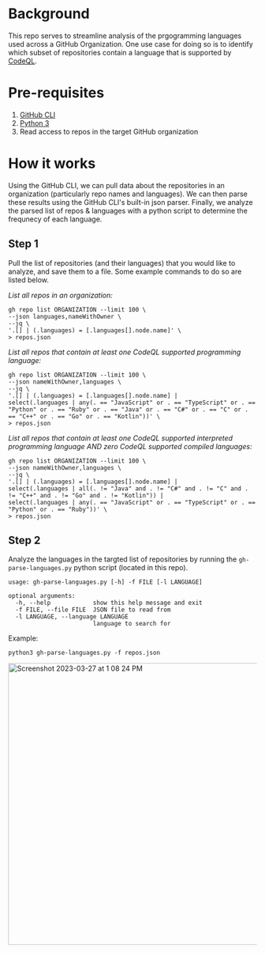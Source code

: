 # Background
This repo serves to streamline analysis of the prgogramming languages used across a GitHub Organization. One use case for doing so is to identify which subset of repositories contain a language that is supported by [CodeQL](https://codeql.github.com/docs/).

# Pre-requisites
1. [GitHub CLI](https://cli.github.com/)
2. [Python 3](https://www.python.org/downloads/)
3. Read access to repos in the target GitHub organization

# How it works
Using the GitHub CLI, we can pull data about the repositories in an organization (particularly repo names and languages). We can then parse these results using the GitHub CLI's built-in json parser. Finally, we analyze the parsed list of repos & languages with a python script to determine the frequnecy of each language.

## Step 1
Pull the list of repositories (and their languages) that you would like to analyze, and save them to a file. Some example commands to do so are listed below.

_List all repos in an organization:_

```shell
gh repo list ORGANIZATION --limit 100 \
--json languages,nameWithOwner \
--jq \
'.[] | (.languages) = [.languages[].node.name]' \
> repos.json
```

_List all repos that contain at least one CodeQL supported programming language:_

```shell
gh repo list ORGANIZATION --limit 100 \
--json nameWithOwner,languages \
--jq \
'.[] | (.languages) = [.languages[].node.name] | 
select(.languages | any(. == "JavaScript" or . == "TypeScript" or . == "Python" or . == "Ruby" or . == "Java" or . == "C#" or . == "C" or . == "C++" or . == "Go" or . == "Kotlin"))' \
> repos.json
```

_List all repos that contain at least one CodeQL supported _interpreted_ programming language AND zero CodeQL supported _compiled_ languages:_

```shell
gh repo list ORGANIZATION --limit 100 \
--json nameWithOwner,languages \
--jq \
'.[] | (.languages) = [.languages[].node.name] |
select(.languages | all(. != "Java" and . != "C#" and . != "C" and . != "C++" and . != "Go" and . != "Kotlin")) |
select(.languages | any(. == "JavaScript" or . == "TypeScript" or . == "Python" or . == "Ruby"))' \
> repos.json
```

## Step 2
Analyze the languages in the targted list of repositories by running the `gh-parse-languages.py` python script (located in this repo).

```
usage: gh-parse-languages.py [-h] -f FILE [-l LANGUAGE]

optional arguments:
  -h, --help            show this help message and exit
  -f FILE, --file FILE  JSON file to read from
  -l LANGUAGE, --language LANGUAGE
                        language to search for
```

Example:
```shell
python3 gh-parse-languages.py -f repos.json
```

<img width="570" alt="Screenshot 2023-03-27 at 1 08 24 PM" src="https://user-images.githubusercontent.com/110078080/228015102-af19fa02-2139-41ab-8a07-bd6b47140bda.png">
